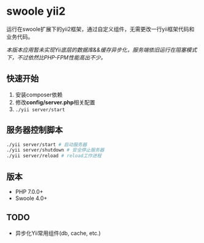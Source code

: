 # swoole yii2
运行在swoole扩展下的yii2框架，通过自定义组件，无需更改一行yii框架代码和业务代码。

*本版本应用暂未实现Yii底层的数据库&&缓存异步化，服务端依旧运行在阻塞模式下，不过依然比PHP-FPM性能高出不少。*
## 快速开始

1. 安装composer依赖
2. 修改**config/server.php**相关配置
3. `./yii server/start`

## 服务器控制脚本

```bash
./yii server/start # 启动服务器
./yii server/shutdown # 安全停止服务器
./yii server/reload # reload工作进程
```

## 版本

+ PHP 7.0.0+
+ Swoole 4.0+

## TODO

+ 异步化Yii常用组件(db, cache, etc.)